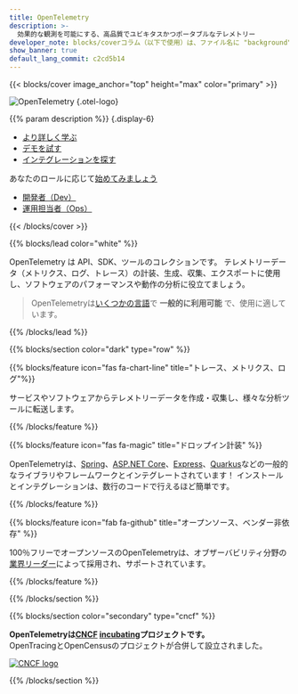 ```yaml
---
title: OpenTelemetry
description: >-
  効果的な観測を可能にする、高品質でユビキタスかつポータブルなテレメトリー
developer_note: blocks/coverコラム（以下で使用）は、ファイル名に "background" を含む画像ファイルを背景画像として使用します。
show_banner: true
default_lang_commit: c2cd5b14
---
```


<div class="d-none"><a rel="me" href="https://fosstodon.org/@opentelemetry"></a></div>

{{< blocks/cover image_anchor="top" height="max" color="primary" >}}

<!-- prettier-ignore -->
![OpenTelemetry](/img/logos/opentelemetry-horizontal-color.svg)
{.otel-logo}

<!-- prettier-ignore -->
{{% param description %}}
{.display-6}

<div class="l-primary-buttons mt-5">

- [より詳しく学ぶ](docs/what-is-opentelemetry/)
- [デモを試す](docs/demo/)
- [インテグレーションを探す](/ecosystem/integrations/)

</div>

<div class="h3 mt-4">
あなたのロールに応じて<a class="text-secondary" href="docs/getting-started/">始めてみましょう</a>
</div>
<div class="l-get-started-buttons">

- [開発者（Dev）](docs/getting-started/dev/)
- [運用担当者（Ops）](docs/getting-started/ops/)

</div>
{{< /blocks/cover >}}

{{% blocks/lead color="white" %}}

OpenTelemetry は API、SDK、ツールのコレクションです。
テレメトリーデータ（メトリクス、ログ、トレース）の計装、生成、収集、エクスポートに使用し、ソフトウェアのパフォーマンスや動作の分析に役立てましょう。

> OpenTelemetryは[いくつかの言語](docs/languages/)で **一般的に利用可能** で、使用に適しています。

{{% /blocks/lead %}}

{{% blocks/section color="dark" type="row" %}}

{{% blocks/feature icon="fas fa-chart-line" title="トレース、メトリクス、ログ"%}}

サービスやソフトウェアからテレメトリーデータを作成・収集し、様々な分析ツールに転送します。

{{% /blocks/feature %}}

{{% blocks/feature icon="fas fa-magic" title="ドロップイン計装" %}}

OpenTelemetryは、[Spring](https://spring.io)、[ASP.NET Core](https://docs.microsoft.com/aspnet/core)、[Express](https://expressjs.com)、[Quarkus](https://quarkus.io)などの一般的なライブラリやフレームワークとインテグレートされています！
インストールとインテグレーションは、数行のコードで行えるほど簡単です。

{{% /blocks/feature %}}

{{% blocks/feature icon="fab fa-github" title="オープンソース、ベンダー非依存" %}}

100％フリーでオープンソースのOpenTelemetryは、オブザーバビリティ分野の[業界リーダー](/ecosystem/vendors/)によって採用され、サポートされています。

{{% /blocks/feature %}}

{{% /blocks/section %}}

{{% blocks/section color="secondary" type="cncf" %}}

**OpenTelemetryは[CNCF][] [incubating][]プロジェクトです。**<br>OpenTracingとOpenCensusのプロジェクトが合併して設立されました。

[![CNCF logo][]][cncf]

[cncf]: https://cncf.io
[cncf logo]: /img/logos/cncf-white.svg
[incubating]: https://www.cncf.io/projects/

{{% /blocks/section %}}
